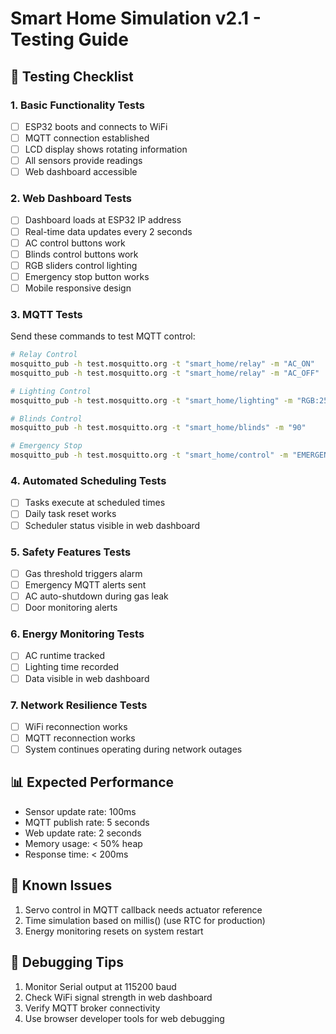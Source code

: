 # Smart Home Simulation v2.1 - Testing Guide

## 🧪 Testing Checklist

### 1. Basic Functionality Tests
- [ ] ESP32 boots and connects to WiFi
- [ ] MQTT connection established
- [ ] LCD display shows rotating information
- [ ] All sensors provide readings
- [ ] Web dashboard accessible

### 2. Web Dashboard Tests
- [ ] Dashboard loads at ESP32 IP address
- [ ] Real-time data updates every 2 seconds
- [ ] AC control buttons work
- [ ] Blinds control buttons work
- [ ] RGB sliders control lighting
- [ ] Emergency stop button works
- [ ] Mobile responsive design

### 3. MQTT Tests
Send these commands to test MQTT control:

```bash
# Relay Control
mosquitto_pub -h test.mosquitto.org -t "smart_home/relay" -m "AC_ON"
mosquitto_pub -h test.mosquitto.org -t "smart_home/relay" -m "AC_OFF"

# Lighting Control
mosquitto_pub -h test.mosquitto.org -t "smart_home/lighting" -m "RGB:255,100,50"

# Blinds Control
mosquitto_pub -h test.mosquitto.org -t "smart_home/blinds" -m "90"

# Emergency Stop
mosquitto_pub -h test.mosquitto.org -t "smart_home/control" -m "EMERGENCY_STOP"
```

### 4. Automated Scheduling Tests
- [ ] Tasks execute at scheduled times
- [ ] Daily task reset works
- [ ] Scheduler status visible in web dashboard

### 5. Safety Features Tests
- [ ] Gas threshold triggers alarm
- [ ] Emergency MQTT alerts sent
- [ ] AC auto-shutdown during gas leak
- [ ] Door monitoring alerts

### 6. Energy Monitoring Tests
- [ ] AC runtime tracked
- [ ] Lighting time recorded
- [ ] Data visible in web dashboard

### 7. Network Resilience Tests
- [ ] WiFi reconnection works
- [ ] MQTT reconnection works
- [ ] System continues operating during network outages

## 📊 Expected Performance
- Sensor update rate: 100ms
- MQTT publish rate: 5 seconds
- Web update rate: 2 seconds
- Memory usage: < 50% heap
- Response time: < 200ms

## 🐛 Known Issues
1. Servo control in MQTT callback needs actuator reference
2. Time simulation based on millis() (use RTC for production)
3. Energy monitoring resets on system restart

## 🔧 Debugging Tips
1. Monitor Serial output at 115200 baud
2. Check WiFi signal strength in web dashboard
3. Verify MQTT broker connectivity
4. Use browser developer tools for web debugging
